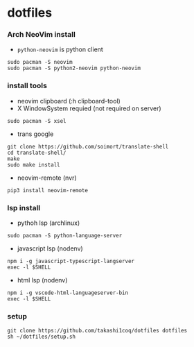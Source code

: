 # dotfiles

### Arch NeoVim install

- `python-neovim` is python client
```
sudo pacman -S neovim
sudo pacman -S python2-neovim python-neovim
```

### install tools

- neovim clipboard (:h clipboard-tool)
- X WindowSystem requied (not required on server)
```
sudo pacman -S xsel
```

- trans google
```
git clone https://github.com/soimort/translate-shell
cd translate-shell/
make
sudo make install
```

- neovim-remote (nvr)
```
pip3 install neovim-remote
```

### lsp install

- pythoh lsp (archlinux)
```
sudo pacman -S python-language-server
```

- javascript lsp (nodenv)
```
npm i -g javascript-typescript-langserver
exec -l $SHELL
```

- html lsp (nodenv)
```
npm i -g vscode-html-languageserver-bin
exec -l $SHELL
```

### setup

```
git clone https://github.com/takashi1coq/dotfiles dotfiles
sh ~/dotfiles/setup.sh
```

